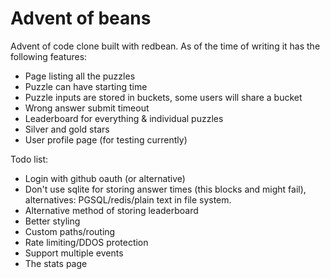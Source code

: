 # Advent of beans

Advent of code clone built with redbean.
As of the time of writing it has the following features:
* Page listing all the puzzles
* Puzzle can have starting time
* Puzzle inputs are stored in buckets, some users will share a bucket
* Wrong answer submit timeout
* Leaderboard for everything & individual puzzles
* Silver and gold stars
* User profile page (for testing currently)

Todo list:
* Login with github oauth (or alternative)
* Don't use sqlite for storing answer times (this blocks and might fail), alternatives: PGSQL/redis/plain text in file system.
* Alternative method of storing leaderboard
* Better styling
* Custom paths/routing
* Rate limiting/DDOS protection
* Support multiple events
* The stats page